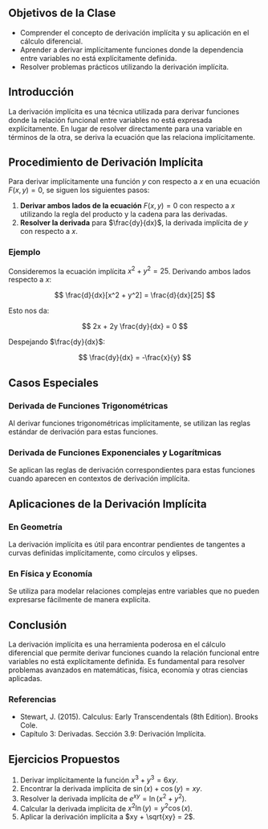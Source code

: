 ## Objetivos de la Clase
- Comprender el concepto de derivación implícita y su aplicación en el cálculo diferencial.
- Aprender a derivar implícitamente funciones donde la dependencia entre variables no está explícitamente definida.
- Resolver problemas prácticos utilizando la derivación implícita.

## Introducción
La derivación implícita es una técnica utilizada para derivar funciones donde la relación funcional entre variables no está expresada explícitamente. En lugar de resolver directamente para una variable en términos de la otra, se deriva la ecuación que las relaciona implícitamente.

## Procedimiento de Derivación Implícita

Para derivar implícitamente una función $y$ con respecto a $x$ en una ecuación $F(x, y) = 0$, se siguen los siguientes pasos:

1. **Derivar ambos lados de la ecuación** $F(x, y) = 0$ con respecto a $x$ utilizando la regla del producto y la cadena para las derivadas.
2. **Resolver la derivada** para $\frac{dy}{dx}$, la derivada implícita de $y$ con respecto a $x$.

### Ejemplo
Consideremos la ecuación implícita $x^2 + y^2 = 25$. Derivando ambos lados respecto a $x$:

$$
\frac{d}{dx}[x^2 + y^2] = \frac{d}{dx}[25]
$$

Esto nos da:

$$
2x + 2y \frac{dy}{dx} = 0
$$

Despejando $\frac{dy}{dx}$:

$$
\frac{dy}{dx} = -\frac{x}{y}
$$

## Casos Especiales

### Derivada de Funciones Trigonométricas
Al derivar funciones trigonométricas implícitamente, se utilizan las reglas estándar de derivación para estas funciones.

### Derivada de Funciones Exponenciales y Logarítmicas
Se aplican las reglas de derivación correspondientes para estas funciones cuando aparecen en contextos de derivación implícita.

## Aplicaciones de la Derivación Implícita

### En Geometría
La derivación implícita es útil para encontrar pendientes de tangentes a curvas definidas implícitamente, como círculos y elipses.

### En Física y Economía
Se utiliza para modelar relaciones complejas entre variables que no pueden expresarse fácilmente de manera explícita.

## Conclusión
La derivación implícita es una herramienta poderosa en el cálculo diferencial que permite derivar funciones cuando la relación funcional entre variables no está explícitamente definida. Es fundamental para resolver problemas avanzados en matemáticas, física, economía y otras ciencias aplicadas.

### Referencias
- Stewart, J. (2015). Calculus: Early Transcendentals (8th Edition). Brooks Cole.
- Capítulo 3: Derivadas. Sección 3.9: Derivación Implícita.

## Ejercicios Propuestos
1. Derivar implícitamente la función $x^3 + y^3 = 6xy$.
2. Encontrar la derivada implícita de $\sin(x) + \cos(y) = xy$.
3. Resolver la derivada implícita de $e^{xy} = \ln(x^2 + y^2)$.
4. Calcular la derivada implícita de $x^2 \ln(y) = y^2 \cos(x)$.
5. Aplicar la derivación implícita a $xy + \sqrt{xy} = 2$.
